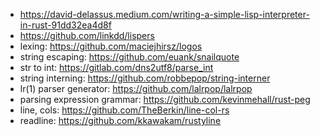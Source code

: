 - https://david-delassus.medium.com/writing-a-simple-lisp-interpreter-in-rust-91dd32ea4d8f
- https://github.com/linkdd/lispers
- lexing: https://github.com/maciejhirsz/logos
- string escaping: https://github.com/euank/snailquote
- str to int: https://gitlab.com/dns2utf8/parse_int
- string interning: https://github.com/robbepop/string-interner
- lr(1) parser generator: https://github.com/lalrpop/lalrpop
- parsing expression grammar: https://github.com/kevinmehall/rust-peg
- line, cols: https://github.com/TheBerkin/line-col-rs
- readline: https://github.com/kkawakam/rustyline
